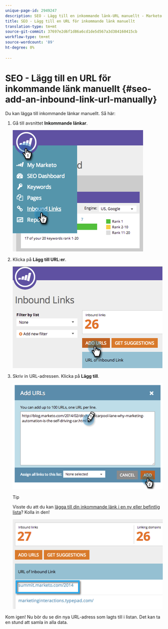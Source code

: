 ```yaml
---
unique-page-id: 2949247
description: SEO - Lägg till en inkommande länk-URL manuellt - Marketo Docs - Produktdokumentation
title: SEO - Lägg till en URL för inkommande länk manuellt
translation-type: tm+mt
source-git-commit: 37697e2d6f1d86a6cd1de5d567a3d384160415cb
workflow-type: tm+mt
source-wordcount: '89'
ht-degree: 0%

---
```



# SEO - Lägg till en URL för inkommande länk manuellt {#seo-add-an-inbound-link-url-manually}

Du kan lägga till inkommande länkar manuellt. Så här:

1. Gå till avsnittet **Inkommande länkar**.

   ![](assets/image2014-9-18-13-3a40-3a3.png)

1. Klicka på **Lägg till URL:er**.

   ![](assets/image2014-9-18-13-3a40-3a8.png)

1. Skriv in URL-adressen. Klicka på **Lägg till**.

   ![](assets/image2014-9-18-13-3a40-3a32.png)

   >[!TIP]
   >
   >Visste du att du kan [lägga till din inkommande länk i en ny eller befintlig lista](/help/marketo/product-docs/additional-apps/seo/understanding-seo/seo-managing-lists.md)? Kolla in den!

   ![](assets/image2014-9-18-13-3a41-3a14.png)

Kom igen! Nu bör du se din nya URL-adress som lagts till i listan. Det kan ta en stund att samla in alla data.

